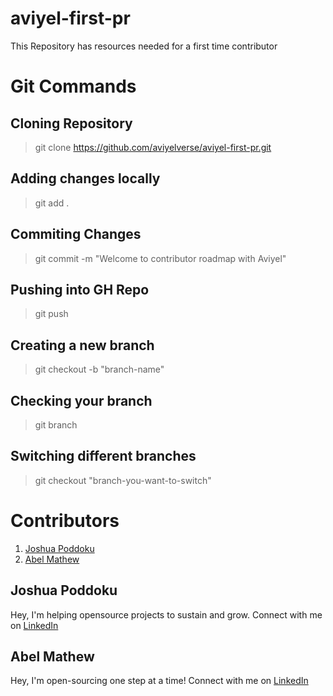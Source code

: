# aviyel-first-pr
This Repository has resources needed for a first time contributor


# Git Commands

## Cloning Repository

> git clone https://github.com/aviyelverse/aviyel-first-pr.git

## Adding changes locally

> git add .

## Commiting Changes

> git commit -m "Welcome to contributor roadmap with Aviyel"

## Pushing into GH Repo

> git push

## Creating a new branch
> git checkout -b "branch-name"

## Checking your branch
>git branch

## Switching different branches
> git checkout "branch-you-want-to-switch"

# Contributors

1. [Joshua Poddoku](#joshua-poddoku)
2. [Abel Mathew](#abel-mathew)

## Joshua Poddoku

Hey, I'm helping opensource projects to sustain and grow.
Connect with me on [LinkedIn](https://www.linkedin.com/in/joshuapod)

## Abel Mathew

Hey, I'm open-sourcing one step at a time!
Connect with me on [LinkedIn](https://www.linkedin.com/in/designrknight)
